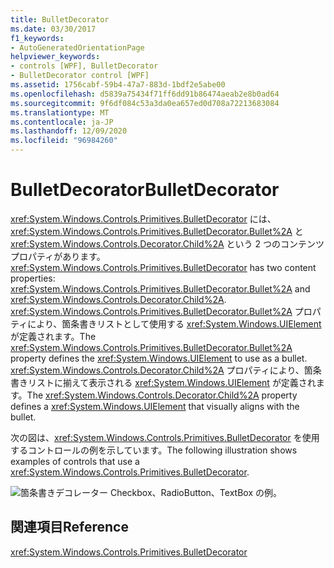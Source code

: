 ```yaml
---
title: BulletDecorator
ms.date: 03/30/2017
f1_keywords:
- AutoGeneratedOrientationPage
helpviewer_keywords:
- controls [WPF], BulletDecorator
- BulletDecorator control [WPF]
ms.assetid: 1756cabf-59b4-47a7-883d-1bdf2e5abe00
ms.openlocfilehash: d5839a75434f71ff6dd91b86474aeab2e8b0ad64
ms.sourcegitcommit: 9f6df084c53a3da0ea657ed0d708a72213683084
ms.translationtype: MT
ms.contentlocale: ja-JP
ms.lasthandoff: 12/09/2020
ms.locfileid: "96984260"
---
```

# <a name="bulletdecorator"></a><span data-ttu-id="71abd-102">BulletDecorator</span><span class="sxs-lookup"><span data-stu-id="71abd-102">BulletDecorator</span></span>
<span data-ttu-id="71abd-103"><xref:System.Windows.Controls.Primitives.BulletDecorator> には、<xref:System.Windows.Controls.Primitives.BulletDecorator.Bullet%2A> と <xref:System.Windows.Controls.Decorator.Child%2A> という 2 つのコンテンツ プロパティがあります。</span><span class="sxs-lookup"><span data-stu-id="71abd-103"><xref:System.Windows.Controls.Primitives.BulletDecorator> has two content properties: <xref:System.Windows.Controls.Primitives.BulletDecorator.Bullet%2A> and <xref:System.Windows.Controls.Decorator.Child%2A>.</span></span> <span data-ttu-id="71abd-104"><xref:System.Windows.Controls.Primitives.BulletDecorator.Bullet%2A> プロパティにより、箇条書きリストとして使用する <xref:System.Windows.UIElement> が定義されます。</span><span class="sxs-lookup"><span data-stu-id="71abd-104">The <xref:System.Windows.Controls.Primitives.BulletDecorator.Bullet%2A> property defines the <xref:System.Windows.UIElement> to use as a bullet.</span></span> <span data-ttu-id="71abd-105"><xref:System.Windows.Controls.Decorator.Child%2A> プロパティにより、箇条書きリストに揃えて表示される <xref:System.Windows.UIElement> が定義されます。</span><span class="sxs-lookup"><span data-stu-id="71abd-105">The <xref:System.Windows.Controls.Decorator.Child%2A> property defines a <xref:System.Windows.UIElement> that visually aligns with the bullet.</span></span>  
  
 <span data-ttu-id="71abd-106">次の図は、<xref:System.Windows.Controls.Primitives.BulletDecorator> を使用するコントロールの例を示しています。</span><span class="sxs-lookup"><span data-stu-id="71abd-106">The following illustration shows examples of controls that use a <xref:System.Windows.Controls.Primitives.BulletDecorator>.</span></span>  
  
 ![箇条書きデコレーター Checkbox、RadioButton、TextBox の例。](./media/bulletdecorator/three-bullet-decorators.png)  
  
## <a name="reference"></a><span data-ttu-id="71abd-108">関連項目</span><span class="sxs-lookup"><span data-stu-id="71abd-108">Reference</span></span>  
 <xref:System.Windows.Controls.Primitives.BulletDecorator>
